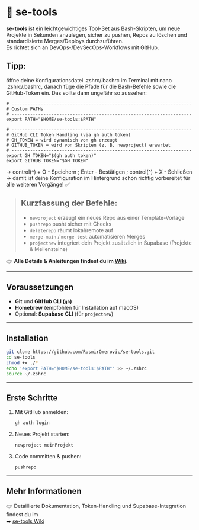 # 🧰 se-tools

**se-tools** ist ein leichtgewichtiges Tool-Set aus Bash-Skripten, um neue Projekte in Sekunden anzulegen, sicher zu pushen, Repos zu löschen und standardisierte Merges/Deploys durchzuführen.  
Es richtet sich an DevOps-/DevSecOps-Workflows mit GitHub.

## Tipp:
öffne deine Konfigurationsdatei .zshrc/.bashrc im Terminal mit nano .zshrc/.bashrc, danach füge die Pfade für die Bash-Befehle sowie die 
GitHub-Token ein. 
Das sollte dann ungefähr so aussehen: 
```
# --------------------------------------------------------------------
# Custom PATHs
# --------------------------------------------------------------------
export PATH="$HOME/se-tools:$PATH"

# --------------------------------------------------------------------
# GitHub CLI Token Handling (via gh auth token)
# GH_TOKEN = wird dynamisch von gh erzeugt
# GITHUB_TOKEN = wird von Skripten (z. B. newproject) erwartet
# --------------------------------------------------------------------
export GH_TOKEN="$(gh auth token)"
export GITHUB_TOKEN="$GH_TOKEN"
```
-> control(^) + O - Speichern ; Enter - Bestätigen ; control(^) + X - Schließen 
-> damit ist deine Konfiguration im Hintergrund schon richtig vorbereitet für alle weiteren Vorgänge! ✅



> ## Kurzfassung der Befehle:  
> - `newproject` erzeugt ein neues Repo aus einer Template-Vorlage  
> - `pushrepo` pusht sicher mit Checks  
> - `deleterepo` räumt lokal/remote auf  
> - `merge-main` / `merge-test` automatisieren Merges  
> - `projectnew` integriert dein Projekt zusätzlich in Supabase (Projekte & Meilensteine)  

👉 **Alle Details & Anleitungen findest du im [Wiki](https://github.com/RusmirOmerovic/se-tools/wiki).**


---

## Voraussetzungen

- **Git** und **GitHub CLI (`gh`)**  
- **Homebrew** (empfohlen für Installation auf macOS)  
- Optional: **Supabase CLI** (für `projectnew`)  

---

## Installation

```bash
git clone https://github.com/RusmirOmerovic/se-tools.git
cd se-tools
chmod +x ./*
echo 'export PATH="$HOME/se-tools:$PATH"' >> ~/.zshrc
source ~/.zshrc
```

---

## Erste Schritte

1. Mit GitHub anmelden:
   ```bash
   gh auth login
   ```

2. Neues Projekt starten:
   ```bash
   newproject meinProjekt
   ```

3. Code committen & pushen:
   ```bash
   pushrepo
   ```

---

## Mehr Informationen

👉 Detaillierte Dokumentation, Token-Handling und Supabase-Integration findest du im  
➡️ [se-tools Wiki](https://github.com/RusmirOmerovic/se-tools/wiki)

